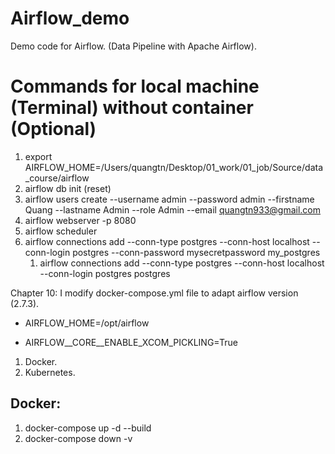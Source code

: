 # Airflow_demo
Demo code for Airflow. (Data Pipeline with Apache Airflow).

# Commands for local machine (Terminal) without container (Optional)

1.  export AIRFLOW_HOME=/Users/quangtn/Desktop/01_work/01_job/Source/data_course/airflow
2.  airflow db init (reset)
3.  airflow users create --username admin --password admin --firstname Quang --lastname Admin --role Admin --email quangtn933@gmail.com
4. airflow webserver -p 8080
5. airflow scheduler
6.  airflow connections add --conn-type postgres --conn-host localhost --conn-login postgres --conn-password mysecretpassword my_postgres
    1. airflow connections add --conn-type postgres --conn-host localhost --conn-login postgres postgres

Chapter 10: I modify docker-compose.yml file to adapt airflow version (2.7.3).

- AIRFLOW_HOME=/opt/airflow

- AIRFLOW__CORE__ENABLE_XCOM_PICKLING=True

1) Docker.
2) Kubernetes.

## Docker:
1) docker-compose up -d --build
2) docker-compose down -v
